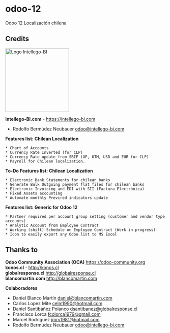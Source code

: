 # odoo-12
Odoo 12 Localización chilena

## Credits
<p>
<img width="200" alt="Logo Intellego-BI" src="https://i2.wp.com/intellego-bi.com/ws/wp-content/uploads/2016/05/Intellego-BI-112x35.jpg" />
</p>

**Intellego-BI.com** - https://intellego-bi.com
 - Rodolfo Bermúdez Neubauer <odoo@intellego-bi.com>


**Features list: Chilean Localization**

    * Chart of Accounts
    * Currency Rate Inverted (for CLP)
    * Currency Rate update from SBIF (UF, UTM, USD and EUR for CLP)
    * Payroll for Chilean localization.

**To-Do Features list: Chilean Localization**

    * Electronic Bank Statements for chilean banks
    * Generate Bulk Outgoing payment flat files for chilean banks
    * Electronic Invoicing and EDI with SII (Factura Electrónica)
    * Fixed Assets accounting
    * Automate monthly Previred indicators update 


**Features list: Generic for Odoo 12**

    * Partner required per account group setting (customer and vendor type accounts)
    * Analytic Account from Employee Contract
    * Working (shift) Schedule on Employee Contract (Work in progress)
    * Icon to easily export any Odoo list to MS Excel 



## Thanks to
 
 **Odoo Community Association (OCA)** https://odoo-community.org <br>
 **konos.cl** - http://konos.cl <br>
 **globalresponse.cl** http://globalresponse.cl <br>
 **blancomartin.com** http://blancomartin.com


 **Colaboradores**
 - Daniel Blanco Martín <daniel@blancomartin.com>
 - Carlos Lopez Mite <celm1990@hotmail.com>
 - Daniel Santibáñez Polanco <dsantibanez@globalresponse.cl>
 - Francisco Lorca <fcolorca1979@gmail.com>
 - Marcel Rodriguez <jmrv1981@hotmail.com>
 - Rodolfo Bermúdez Neubauer <odoo@intellego-bi.com>
